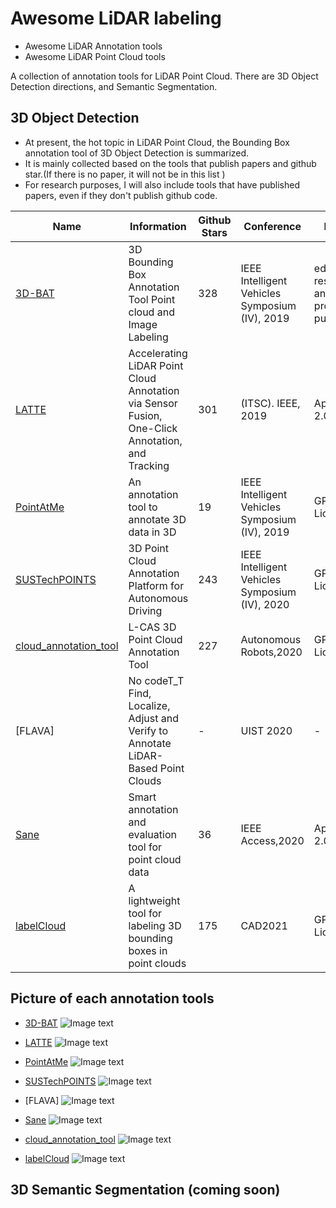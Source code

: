 # Awesome LiDAR labeling
- Awesome LiDAR Annotation tools
- Awesome LiDAR Point Cloud tools

A collection of annotation tools for LiDAR Point Cloud. There are 3D Object Detection directions, and Semantic Segmentation.

## 3D Object Detection
- At present, the hot topic in LiDAR Point Cloud, the Bounding Box annotation tool of 3D Object Detection is summarized.
- It is mainly collected based on the tools that publish papers and github star.(If there is no paper, it will not be in this list
)
- For research purposes, I will also include tools that have published papers, even if they don't publish github code.

| Name | Information | Github Stars | Conference | License | Review | Good Point | Bad Point |
| ------------ | ------ | ------ | ------ |  ------ |   ------ |   ------ |   ------ |   
| [3D-BAT][1]|3D Bounding Box Annotation Tool Point cloud and Image Labeling | 328 | IEEE Intelligent Vehicles Symposium (IV), 2019|educational, research and non-profit purposes | - | - | - |
| [LATTE][3]|Accelerating LiDAR Point Cloud Annotation via Sensor Fusion, One-Click Annotation, and Tracking  | 301 | (ITSC). IEEE, 2019 | Apache-2.0 License| - | - | - |
| [PointAtMe][4]|An annotation tool to annotate 3D data in 3D  | 19 | IEEE Intelligent Vehicles Symposium (IV), 2019 |GPL-3.0 License| - | - | - |
| [SUSTechPOINTS][2]|3D Point Cloud Annotation Platform for Autonomous Driving | 243 | IEEE Intelligent Vehicles Symposium (IV), 2020 |GPL-3.0 License| - | - | - | - |
| [cloud_annotation_tool][6]|L-CAS 3D Point Cloud Annotation Tool | 227 | Autonomous Robots,2020 |GPL-3.0 License|- | - | - |
| [FLAVA] |  No codeT_T  Find, Localize, Adjust and Verify to Annotate LiDAR-Based Point Clouds  | - | UIST 2020|- | - | - |
| [Sane][5]|Smart annotation and evaluation tool for point cloud data| 36 | IEEE Access,2020 |Apache-2.0 License| - | - | - |
| [labelCloud][7]|A lightweight tool for labeling 3D bounding boxes in point clouds | 175 | CAD2021 |GPL-3.0 License|- | - | - |


## Picture of each annotation tools
- [3D-BAT][1]
![Image text](https://github.com/Leozyc-waseda/awesome-lidar-labeling/blob/main/picture/3d-bat.png)

-  [LATTE][3]
![Image text](https://github.com/Leozyc-waseda/awesome-lidar-labeling/blob/main/picture/latte.png)

- [PointAtMe][4]
![Image text](https://github.com/Leozyc-waseda/awesome-lidar-labeling/blob/main/picture/pointatme.png)

- [SUSTechPOINTS][2]
![Image text](https://github.com/Leozyc-waseda/awesome-lidar-labeling/blob/main/picture/sustech.png)

- [FLAVA]
![Image text](https://github.com/Leozyc-waseda/awesome-lidar-labeling/blob/main/picture/flava.png)

- [Sane][5]
![Image text](https://github.com/Leozyc-waseda/awesome-lidar-labeling/blob/main/picture/sane.png)

- [cloud_annotation_tool][6]
![Image text](https://github.com/Leozyc-waseda/awesome-lidar-labeling/blob/main/picture/cloudannotation.png)


- [labelCloud][7]
![Image text](https://github.com/Leozyc-waseda/awesome-lidar-labeling/blob/main/picture/labelcloud.png)

[1]: <https://github.com/walzimmer/3d-bat>
[2]: <https://github.com/naurril/SUSTechPOINTS>
[3]: <https://github.com/bernwang/latte>
[4]: <https://github.com/florianwirth/PointAtMe>
[5]: <https://github.com/hasanari/sane>
[6]: <https://github.com/yzrobot/cloud_annotation_tool>
[7]: <https://github.com/ch-sa/labelCloud>

## 3D Semantic Segmentation (coming soon)
